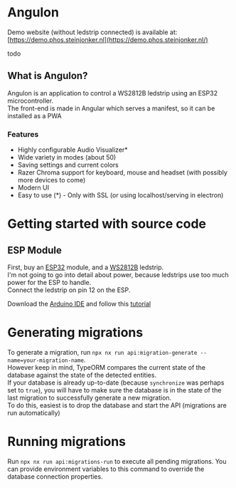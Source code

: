 # Angulon
Demo website (without ledstrip connected) is available at: [https://demo.phos.steinjonker.nl](https://demo.phos.steinjonker.nl/)

todo
## What is Angulon?

Angulon is an application to control a WS2812B ledstrip using an ESP32 microcontroller.  
The front-end is made in Angular which serves a manifest, so it can be installed as a PWA

### Features

- Highly configurable Audio Visualizer*
- Wide variety in modes (about 50)
- Saving settings and current colors
- Razer Chroma support for keyboard, mouse and headset (with possibly more devices to come)
- Modern UI
- Easy to use
  (*) - Only with SSL (or using localhost/serving in electron)

# Getting started with source code

## ESP Module

First, buy
an [ESP32](https://www.aliexpress.com/item/1005002440791883.html?spm=a2g0o.search0302.0.0.3e352a47YQNvj1&algo_pvid=null&algo_expid=null&btsid=2100bb4a16248086021948239eca57&ws_ab_test=searchweb0_0,searchweb201602_,searchweb201603_)
module, and
a [WS2812B](https://www.aliexpress.com/item/32682015405.html?spm=a2g0o.productlist.0.0.7da168dcDkZ1se&algo_pvid=abfd90ee-f9b5-4ada-997e-8332b024a105&algo_exp_id=abfd90ee-f9b5-4ada-997e-8332b024a105-0)
ledstrip.  
I'm not going to go into detail about power, because ledstrips use too much power for the ESP to handle.  
Connect the ledstrip on pin 12 on the ESP.

Download
the [Arduino IDE](https://randomnerdtutorials.com/installing-the-esp32-board-in-arduino-ide-windows-instructions/) and
follow this [tutorial](https://randomnerdtutorials.com/installing-the-esp32-board-in-arduino-ide-windows-instructions/)



# Generating migrations
To generate a migration, run `npx nx run api:migration-generate --name=your-migration-name`.  
However keep in mind, TypeORM compares the current state of the database against the state of the detected entities.  
If your database is already up-to-date (because `synchronize` was perhaps set to `true`), you will have to make sure the database is in the state of the last migration to successfully generate a new migration.  
To do this, easiest is to drop the database and start the API (migrations are run automatically)

# Running migrations
Run `npx nx run api:migrations-run` to execute all pending migrations. You can provide environment variables to this command to override the database connection properties.
